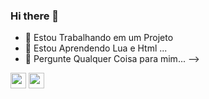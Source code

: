 ### Hi there 👋

- 🔭 Estou Trabalhando em um Projeto
- 🌱 Estou Aprendendo Lua e Html ...
- 💬 Pergunte Qualquer Coisa para mim...
-->

<img src="https://upload.wikimedia.org/wikipedia/commons/thumb/c/cf/Lua-Logo.svg/1200px-Lua-Logo.svg.png" width="25vw" height="25vh">    <img src="https://upload.wikimedia.org/wikipedia/commons/thumb/9/99/Unofficial_JavaScript_logo_2.svg/480px-Unofficial_JavaScript_logo_2.svg.png" width="25vw" height="25vh">
